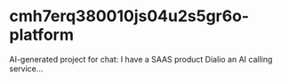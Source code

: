 # cmh7erq380010js04u2s5gr6o-platform
AI-generated project for chat: I have a SAAS product Dialio an AI calling service...
